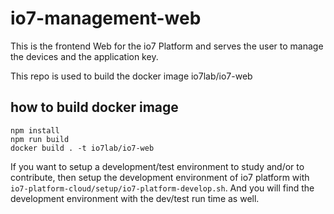 # io7-management-web

This is the frontend Web for the io7 Platform and serves the user to manage the devices and the application key.


This repo is used to build the docker image io7lab/io7-web


## how to build docker image
```
npm install
npm run build
docker build . -t io7lab/io7-web
```


If you want to setup a development/test environment to study and/or to contribute, then setup the development environment of io7 platform with `io7-platform-cloud/setup/io7-platform-develop.sh`. And you will find the development environment with the dev/test run time as well.
